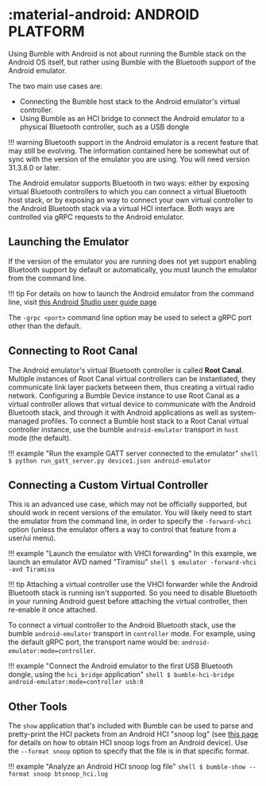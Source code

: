 :material-android: ANDROID PLATFORM
===================================

Using Bumble with Android is not about running the Bumble stack on the Android
OS itself, but rather using Bumble with the Bluetooth support of the Android
emulator.

The two main use cases are:

  * Connecting the Bumble host stack to the Android emulator's virtual controller.
  * Using Bumble as an HCI bridge to connect the Android emulator to a physical
    Bluetooth controller, such as a USB dongle

!!! warning
    Bluetooth support in the Android emulator is a recent feature that may still
    be evolving. The information contained here be somewhat out of sync with the
    version of the emulator you are using.
    You will need version 31.3.8.0 or later.

The Android emulator supports Bluetooth in two ways: either by exposing virtual
Bluetooth controllers to which you can connect a virtual Bluetooth host stack, or
by exposing an way to connect your own virtual controller to the Android Bluetooth
stack via a virtual HCI interface.
Both ways are controlled via gRPC requests to the Android emulator.

## Launching the Emulator

If the version of the emulator you are running does not yet support enabling
Bluetooth support by default or automatically, you must launch the emulator from
the command line.

!!! tip
    For details on how to launch the Android emulator from the command line,
    visit [this Android Studio user guide page](https://developer.android.com/studio/run/emulator-commandline)

The `-grpc <port>` command line option may be used to select a gRPC port other than the default.

## Connecting to Root Canal

The Android emulator's virtual Bluetooth controller is called **Root Canal**.
Multiple instances of Root Canal virtual controllers can be instantiated, they
communicate link layer packets between them, thus creating a virtual radio network.
Configuring a Bumble Device instance to use Root Canal as a virtual controller
allows that virtual device to communicate with the Android Bluetooth stack, and
through it with Android applications as well as system-managed profiles.
To connect a Bumble host stack to a Root Canal virtual controller instance, use
the bumble `android-emulator` transport in `host` mode (the default).

!!! example "Run the example GATT server connected to the emulator"
    ``` shell
    $ python run_gatt_server.py device1.json android-emulator
    ```

## Connecting a Custom Virtual Controller

This is an advanced use case, which may not be officially supported, but should work in recent
versions of the emulator.
You will likely need to start the emulator from the command line, in order to specify the `-forward-vhci` option (unless the emulator offers a way to control that feature from a user/ui menu).

!!! example "Launch the emulator with VHCI forwarding"
    In this example, we launch an emulator AVD named "Tiramisu"
    ```shell
    $ emulator -forward-vhci -avd Tiramisu
    ```

!!! tip
    Attaching a virtual controller use the VHCI forwarder while the Android Bluetooth stack
    is running isn't supported. So you need to disable Bluetooth in your running Android guest
    before attaching the virtual controller, then re-enable it once attached.

To connect a virtual controller to the Android Bluetooth stack, use the bumble `android-emulator` transport in `controller` mode. For example, using the default gRPC port, the transport name would be: `android-emulator:mode=controller`.

!!! example "Connect the Android emulator to the first USB Bluetooth dongle, using the `hci_bridge` application"
    ```shell
    $ bumble-hci-bridge android-emulator:mode=controller usb:0
    ```

## Other Tools

The `show` application that's included with Bumble can be used to parse and pretty-print the HCI packets
from an Android HCI "snoop log" (see [this page](https://source.android.com/devices/bluetooth/verifying_debugging)
for details on how to obtain HCI snoop logs from an Android device).
Use the `--format snoop` option to specify that the file is in that specific format.

!!! example "Analyze an Android HCI snoop log file"
    ```shell
    $ bumble-show --format snoop btsnoop_hci.log
    ```
